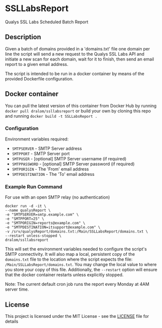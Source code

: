 # SSLLabsReport

Qualys SSL Labs Scheduled Batch Report

## Description

Given a batch of domains provided in a 'domains.txt' file one domain per line the 
script will send a new request to the Qualys SSL Labs API and initiate a new scan for
each domain, wait for it to finish, then send an email report to a given email address.

The script is intended to be run in a docker container by means of the provided 
Dockerfile configuration.

## Docker container

You can pull the latest version of this container from Docker Hub by running
`docker pull dralom/ssllabsreport` or build your own by cloning this repo and running 
`docker build -t SSLLabsReport .`

### Configuration

Environment variables required:
* `SMTPSERVER` - SMTP Server address
* `SMTPPORT` - SMTP Server port
* `SMTPUSER` - [optional] SMTP Server username (if required)
* `SMTPPASSWORD` - [optional] SMTP Server password (if required)
* `SMTPORIGIN` - The 'From' email address
* `SMTPDESTINATION` - The 'To' email address

### Example Run Command

For use with an open SMTP relay (no authentication)

```
docker run -d -it \
--name qualysReport \
-e "SMTPSERVER=smtp.example.com" \
-e "SMTPPORT=25" \
-e "SMTPORIGIN=reports@example.com" \
-e "SMTPDESTINATION=itsupport@example.com" \
-v /srv/qualysReport/domains.txt:/Main/SSLLabsReport/domains.txt \
--restart unless-stopped \
dralom/ssllabsreport
```

This will set the environment variables needed to configure the script's SMTP
connectivity. It will also map a local, persistent copy of the `domains.txt` file 
to the location where the script expects the file: `/Main/SSLLabsReport/domains.txt`. 
You may change the local value to where you store your copy of this file. Additionally,
the `--restart` option will ensure that the docker container restarts unless explicitly
stopped.

Note: The current default cron job runs the report every Monday at 4AM server time.

## License

This project is licensed under the MIT License - see the [LICENSE](LICENSE) 
file for details